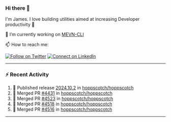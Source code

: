 ### Hi there 👋

I'm James. I love building utilities aimed at increasing Developer productivity :raised_hands: 

🔭 I’m currently working on [MEVN-CLI](https://github.com/madlabsinc/mevn-cli)

📫 How to reach me:

[![Follow on Twitter](https://img.shields.io/badge/--twitter?label=Twitter&logo=Twitter&style=social)](https://twitter.com/james_madhacks) [![Connect on LinkedIn](https://img.shields.io/badge/--linkedin?label=LinkedIn&logo=LinkedIn&style=social)](https://www.linkedin.com/in/jamesgeorge007)

---

### :zap: Recent Activity

<!--START_SECTION:activity-->
1. 🚀 Published release [2024.10.2](https://github.com/hoppscotch/hoppscotch/releases/tag/2024.10.2) in [hoppscotch/hoppscotch](https://github.com/hoppscotch/hoppscotch)
2. 🎉 Merged PR [#4431](https://github.com/hoppscotch/hoppscotch/pull/4431) in [hoppscotch/hoppscotch](https://github.com/hoppscotch/hoppscotch)
3. 🎉 Merged PR [#4523](https://github.com/hoppscotch/hoppscotch/pull/4523) in [hoppscotch/hoppscotch](https://github.com/hoppscotch/hoppscotch)
4. 🎉 Merged PR [#4518](https://github.com/hoppscotch/hoppscotch/pull/4518) in [hoppscotch/hoppscotch](https://github.com/hoppscotch/hoppscotch)
5. 🎉 Merged PR [#4516](https://github.com/hoppscotch/hoppscotch/pull/4516) in [hoppscotch/hoppscotch](https://github.com/hoppscotch/hoppscotch)
<!--END_SECTION:activity-->

---

<!--
**jamesgeorge007/jamesgeorge007** is a ✨ _special_ ✨ repository because its `README.md` (this file) appears on your GitHub profile.

Here are some ideas to get you started:

- 🌱 I’m currently learning ...
- 👯 I’m looking to collaborate on ...
- 🤔 I’m looking for help with ...
- 💬 Ask me about ...
- 😄 Pronouns: ...
- ⚡ Fun fact: ...
-->
